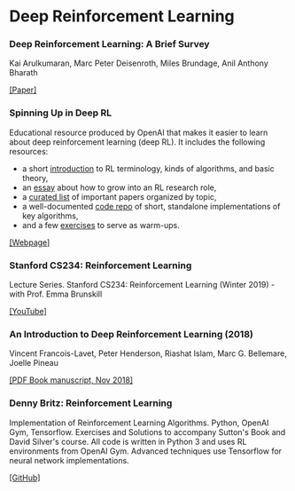 # Deep Reinforcement Learning

### Deep Reinforcement Learning: A Brief Survey
Kai Arulkumaran, Marc Peter Deisenroth, Miles Brundage, Anil Anthony Bharath

[[Paper]](https://www.gwern.net/docs/rl/2017-arulkumaran.pdf)

### Spinning Up in Deep RL
Educational resource produced by OpenAI that makes it easier to learn about deep reinforcement learning (deep RL). It includes the following resources:

* a short [introduction](https://spinningup.openai.com/en/latest/spinningup/rl_intro.html) to RL terminology, kinds of algorithms, and basic theory,
* an [essay](https://spinningup.openai.com/en/latest/spinningup/spinningup.html) about how to grow into an RL research role,
* a [curated list](https://spinningup.openai.com/en/latest/spinningup/keypapers.html) of important papers organized by topic,
* a well-documented [code repo](https://github.com/openai/spinningup) of short, standalone implementations of key algorithms,
* and a few [exercises](https://spinningup.openai.com/en/latest/spinningup/exercises.html) to serve as warm-ups.

[[Webpage]](https://spinningup.openai.com)

### Stanford CS234: Reinforcement Learning

Lecture Series. Stanford CS234: Reinforcement Learning (Winter 2019)  - with Prof. Emma Brunskill

[[YouTube]](https://www.youtube.com/watch?list=PLoROMvodv4rOSOPzutgyCTapiGlY2Nd8u&v=FgzM3zpZ55o)

### An Introduction to Deep Reinforcement Learning (2018)
Vincent Francois-Lavet, Peter Henderson, Riashat Islam, Marc G. Bellemare, Joelle Pineau

[[PDF Book manuscript, Nov 2018]](https://arxiv.org/abs/1811.12560)

### Denny Britz: Reinforcement Learning
Implementation of Reinforcement Learning Algorithms. Python, OpenAI Gym, Tensorflow. Exercises and Solutions to accompany Sutton's Book and David Silver's course. All code is written in Python 3 and uses RL environments from OpenAI Gym. Advanced techniques use Tensorflow for neural network implementations.

[[GitHub]](https://github.com/dennybritz/reinforcement-learning)
